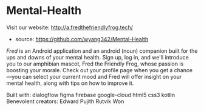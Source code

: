 # Mental-Health
Visit our website: http://a.fredthefriendlyfrog.tech/
- source: https://github.com/wyang342/Mental-Health

*Fred* is an Android application and an android (noun) companion built for the ups and downs of your mental health. Sign up, log in, and we'll introduce you to our amphibian mascot, Fred the Friendly Frog, whose passion is boosting your morale. Check out your profile page when you get a chance—you can select your current mood and Fred will offer insight on your mental health, along with tips on how to improve it.

Built with: dialogflow figma firebase google-cloud html5 css3 kotlin
Benevolent creators: Edward Pujith Rutvik Won
